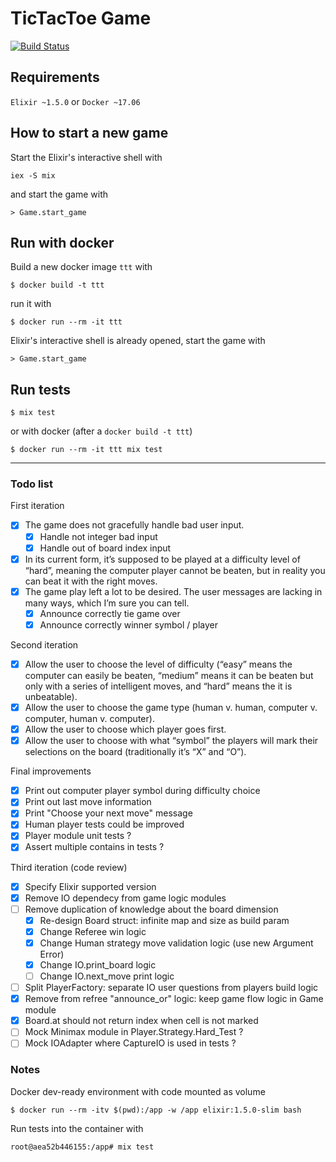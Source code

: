 # TicTacToe Game

[![Build Status](https://travis-ci.org/danielemegna/TicTacToeKata.svg?branch=master)](https://travis-ci.org/danielemegna/TicTacToeKata)

## Requirements

`Elixir ~1.5.0`
or
`Docker ~17.06`

## How to start a new game

Start the Elixir's interactive shell with
```
iex -S mix
```
and start the game with
```
> Game.start_game
```

## Run with docker

Build a new docker image `ttt` with
```
$ docker build -t ttt
```
run it with
```
$ docker run --rm -it ttt
```
Elixir's interactive shell is already opened,
start the game with
```
> Game.start_game
```

## Run tests

```
$ mix test
```
or with docker (after a `docker build -t ttt`)
```
$ docker run --rm -it ttt mix test
```

_________

### Todo list

First iteration
- [x] The game does not gracefully handle bad user input.
  - [x] Handle not integer bad input
  - [x] Handle out of board index input
- [x] In its current form, it’s supposed to be played at a difficulty level of “hard”, meaning the computer player cannot be beaten, but in reality you can beat it with the right moves.
- [x] The game play left a lot to be desired. The user messages are lacking in many ways, which I’m sure you can tell.
  - [x] Announce correctly tie game over
  - [x] Announce correctly winner symbol / player

Second iteration
- [x] Allow the user to choose the level of difficulty (“easy” means the computer can easily be beaten, “medium” means it can be beaten but only with a series of intelligent moves, and “hard” means the it is unbeatable).
- [x] Allow the user to choose the game type (human v. human, computer v. computer, human v. computer).
- [x] Allow the user to choose which player goes first.
- [x] Allow the user to choose with what “symbol” the players will mark their selections on the board (traditionally it’s “X” and “O”).

Final improvements
- [x] Print out computer player symbol during difficulty choice
- [x] Print out last move information
- [x] Print "Choose your next move" message
- [x] Human player tests could be improved
- [x] Player module unit tests ?
- [x] Assert multiple contains in tests ?

Third iteration (code review)
- [x] Specify Elixir supported version
- [x] Remove IO dependecy from game logic modules
- [ ] Remove duplication of knowledge about the board dimension
  - [x] Re-design Board struct: infinite map and size as build param
  - [x] Change Referee win logic
  - [x] Change Human strategy move validation logic (use new Argument Error)
  - [x] Change IO.print_board logic
  - [ ] Change IO.next_move print logic
- [ ] Split PlayerFactory: separate IO user questions from players build logic
- [x] Remove from refree "announce_or" logic: keep game flow logic in Game module
- [x] Board.at should not return index when cell is not marked
- [ ] Mock Minimax module in Player.Strategy.Hard_Test ?
- [ ] Mock IOAdapter where CaptureIO is used in tests ?

### Notes

Docker dev-ready environment with code mounted as volume
```
$ docker run --rm -itv $(pwd):/app -w /app elixir:1.5.0-slim bash
```

Run tests into the container with
```
root@aea52b446155:/app# mix test
```
